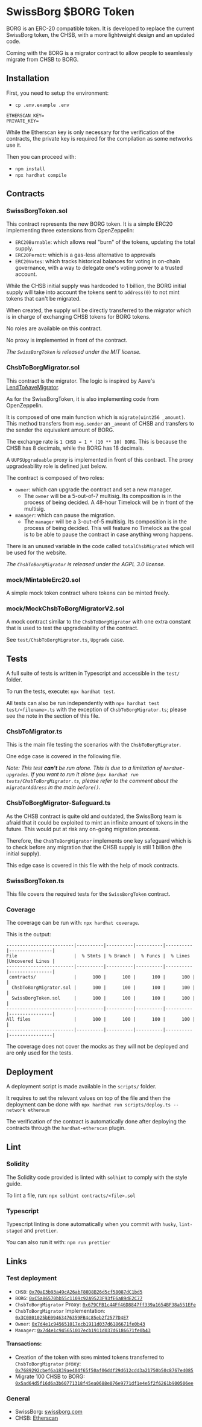 # SwissBorg $BORG Token

BORG is an ERC-20 compatible token. It is developed to replace the current SwissBorg token, the CHSB, with a more lightweight design and an updated code.

Coming with the BORG is a migrator contract to allow people to seamlessly migrate from CHSB to BORG.

## Installation

First, you need to setup the environment:

- `cp .env.example .env`
```
ETHERSCAN_KEY=
PRIVATE_KEY=
```

While the Etherscan key is only necessary for the verification of the contracts, the private key is required for the compilation as some networks use it.

Then you can proceed with:

- `npm install`
- `npx hardhat compile`

## Contracts

### SwissBorgToken.sol

This contract represents the new BORG token. It is a simple ERC20 implementing three extensions from OpenZeppelin:

- `ERC20Burnable`: which allows real "burn" of the tokens, updating the total supply.
- `ERC20Permit`: which is a gas-less alternative to approvals
- `ERC20Votes`: which tracks historical balances for voting in on-chain governance, with a way to delegate one's voting power to a trusted account.

While the CHSB initial supply was hardcoded to 1 billion, the BORG initial supply will take into account the tokens sent to `address(0)` to not mint tokens that can't be migrated.

When created, the supply will be directly transferred to the migrator which is in charge of exchanging CHSB tokens for BORG tokens.

No roles are available on this contract. 

No proxy is implemented in front of the contract.

_The `SwissBorgToken` is released under the MIT license._

### ChsbToBorgMigrator.sol

This contract is the migrator. The logic is inspired by Aave's [LendToAaveMigrator](https://github.com/aave/aave-token-v2/blob/master/contracts/token/LendToAaveMigrator.sol).

As for the SwissBorgToken, it is also implementing code from OpenZeppelin.

It is composed of one main function which is `migrate(uint256 _amount)`. This method transfers from `msg.sender` an `_amount` of CHSB and transfers to the sender the equivalent amount of BORG.

The exchange rate is `1 CHSB = 1 * (10 ** 10) BORG`. This is because the CHSB has 8 decimals, while the BORG has 18 decimals.

A `UUPSUpgradeable` proxy is implemented in front of this contract. The proxy upgradeability role is defined just below.

The contract is composed of two roles:
- `owner`: which can upgrade the contract and set a new manager.
  - The `owner` will be a 5-out-of-7 multisig. Its composition is in the process of being decided. A 48-hour Timelock will be in front of the multisig.
- `manager`: which can pause the migration.
  - The `manager` will be a 3-out-of-5 multisig. Its composition is in the process of being decided. This will feature no Timelock as the goal is to be able to pause the contract in case anything wrong happens.

There is an unused variable in the code called `totalChsbMigrated` which will be used for the website.

_The `ChsbToBorgMigrator` is released under the AGPL 3.0 license._

### mock/MintableErc20.sol

A simple mock token contract where tokens can be minted freely.

### mock/MockChsbToBorgMigratorV2.sol

A mock contract similar to the `ChsbToBorgMigrator` with one extra constant that is used to test the upgradeability of the contract.

See `test/ChsbToBorgMigrator.ts`, `Upgrade` case.

## Tests

A full suite of tests is written in Typescript and accessible in the `test/` folder.

To run the tests, execute: `npx hardhat test`.

All tests can also be run independently with `npx hardhat test test/<filename>.ts` with the exception of `ChsbToBorgMigrator.ts`; please see the note in the section of this file.

### ChsbToMigrator.ts

This is the main file testing the scenarios with the `ChsbToBorgMigrator`.

One edge case is covered in the following file.

_Note: This test **can't** be run alone. This is due to a limitation of `hardhat-upgrades`. If you want to run it alone (`npx hardhat run tests/ChsbToBorgMigrator.ts`, please refer to the comment about the `migratorAddress` in the main `before()`._

### ChsbToBorgMigrator-Safeguard.ts

As the CHSB contract is quite old and outdated, the SwissBorg team is afraid that it could be exploited to mint an infinite amount of tokens in the future. This would put at risk any on-going migration process.

Therefore, the `ChsbToBorgMigrator` implements one key safeguard which is to check before any migration that the CHSB supply is still 1 billion (the initial supply).

This edge case is covered in this file with the help of mock contracts.

### SwissBorgToken.ts

This file covers the required tests for the `SwissBorgToken` contract.

### Coverage

The coverage can be run with: `npx hardhat coverage`.

This is the output:

```
-------------------------|----------|----------|----------|----------|----------------|
File                     |  % Stmts | % Branch |  % Funcs |  % Lines |Uncovered Lines |
-------------------------|----------|----------|----------|----------|----------------|
 contracts/              |      100 |      100 |      100 |      100 |                |
  ChsbToBorgMigrator.sol |      100 |      100 |      100 |      100 |                |
  SwissBorgToken.sol     |      100 |      100 |      100 |      100 |                |
-------------------------|----------|----------|----------|----------|----------------|
All files                |      100 |      100 |      100 |      100 |                |
-------------------------|----------|----------|----------|----------|----------------|
```

The coverage does not cover the mocks as they will not be deployed and are only used for the tests.

## Deployment

A deployment script is made available in the `scripts/` folder.

It requires to set the relevant values on top of the file and then the deployment can be done with `npx hardhat run scripts/deploy.ts --network ethereum`

The verification of the contract is automatically done after deploying the contracts through the `hardhat-etherscan` plugin.

## Lint

### Solidity

The Solidity code provided is linted with `solhint` to comply with the style guide. 

To lint a file, run: `npx solhint contracts/<file>.sol`

### Typescript

Typescript linting is done automatically when you commit with `husky`, `lint-staged` and `prettier`.

You can also run it with: `npm run prettier`

## Links

### Test deployment

- `CHSB`: [`0x70aE3b93a49cA26abF80D8B26d5cf58087dC1bd5`](https://sepolia.etherscan.io/address/0x70ae3b93a49ca26abf80d8b26d5cf58087dc1bd5)
- `BORG`: [`0xC5a86570bb55c1109c92A9523F93fE6a89dE2C77`](https://sepolia.etherscan.io/address/0xc5a86570bb55c1109c92a9523f93fe6a89de2c77)
- `ChsbToBorgMigrator` Proxy: [`0x679CFB1c44Ff46D8847ff339a1654BF38a551EFe`](https://sepolia.etherscan.io/address/0x679cfb1c44ff46d8847ff339a1654bf38a551efe)
- `ChsbToBorgMigrator` Implementation: [`0x3C0801025bE09463476359FB4c85eb2f2577D4E7`](https://sepolia.etherscan.io/address/0x3c0801025be09463476359fb4c85eb2f2577d4e7)
- `Owner`: [`0x7d4e1c945651017ecb1911d037d6186671fe0b43`](https://sepolia.etherscan.io/address/0x7d4e1c945651017ecb1911d037d6186671fe0b43)
- `Manager`: [`0x7d4e1c945651017ecb1911d037d6186671fe0b43`](https://sepolia.etherscan.io/address/0x7d4e1c945651017ecb1911d037d6186671fe0b43)

#### Transactions:

- Creation of the token with `BORG` minted tokens transferred to `ChsbToBorgMigrator` proxy: [`0x7689292cbef6a1839ae404f65f50af06ddf29d612cdd3a21750b50c8767e4085`](https://sepolia.etherscan.io/tx/0x7689292cbef6a1839ae404f65f50af06ddf29d612cdd3a21750b50c8767e4085)
- Migrate 100 CHSB to BORG: [`0x5ad64d5f16d6a3b60771318f45ea0688e076e9771df1e4e5f2f6261b900506ee`](https://sepolia.etherscan.io/tx/0x5ad64d5f16d6a3b60771318f45ea0688e076e9771df1e4e5f2f6261b900506ee)

### General

- SwissBorg: [swissborg.com](https://swissborg.com)
- CHSB: [Etherscan](https://etherscan.io/address/0xba9d4199fab4f26efe3551d490e3821486f135ba)